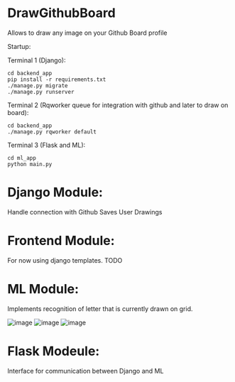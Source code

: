 # DrawGithubBoard
Allows to draw any image on your Github Board profile


Startup:

Terminal 1 (Django):
```
cd backend_app
pip install -r requirements.txt
./manage.py migrate
./manage.py runserver
```
Terminal 2 (Rqworker queue for integration with github and later to draw on board):
```
cd backend_app
./manage.py rqworker default
```
Terminal 3 (Flask and ML):
```
cd ml_app
python main.py
```

# Django Module:
Handle connection with Github
Saves User Drawings

# Frontend Module:
For now using django templates. TODO

# ML Module:
Implements recognition of letter that is currently drawn on grid.

![image](https://user-images.githubusercontent.com/38433235/145724259-c0024216-3f87-4a1a-bbdf-45f0892d9489.png)
![image](https://user-images.githubusercontent.com/38433235/145724271-6c6f0922-bfbd-4152-a17d-f5ea51b852b3.png)
![image](https://user-images.githubusercontent.com/38433235/145724278-7b9ff7ae-174a-4c6d-81a2-43dc8c819464.png)

# Flask Modeule:
Interface for communication between Django and ML

